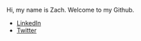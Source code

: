 Hi, my name is Zach. Welcome to my Github.

- [LinkedIn](https://www.linkedin.com/in/zacharybabers/)
- [Twitter](https://twitter.com/zbabers1)


<!--
**zacharybabers/zacharybabers** is a ✨ _special_ ✨ repository because its `README.md` (this file) appears on your GitHub profile.

Here are some ideas to get you started:

- 🔭 I’m currently working on ...
- 🌱 I’m currently learning ...
- 👯 I’m looking to collaborate on ...
- 🤔 I’m looking for help with ...
- 💬 Ask me about ...
- 📫 How to reach me: ...
- 😄 Pronouns: ...
- ⚡ Fun fact: ...
-->
